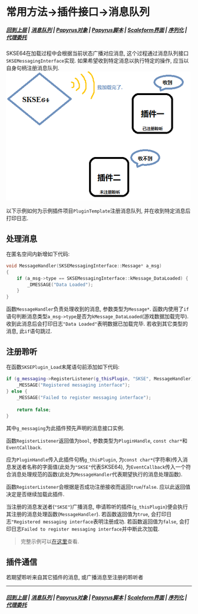 # 常用方法->插件接口->消息队列
#####  [回到上层](/docs/CM/Interface.md) | [消息队列](/docs/CM/Interface/Messaging.md) | [Papyrus对象](/docs/CM/Interface/Object.md) | [Papyrus脚本](/docs/CM/Interface/Papyrus.md) | [Scaleform界面](/docs/CM/Interface/Scaleform.md) | [序列化](/docs/CM/Interface/Serialization.md) | [代理委托](/docs/CM/Interface/Task.md)

SKSE64在加载过程中会根据当前状态广播对应消息, 这个过程通过消息队列接口`SKSEMessagingInterface`实现. 如果希望收到特定消息以执行特定的操作, 应当以自身句柄注册消息队列.  
![InterfaceMessaging](/images/intrfc_messaging.png)

以下示例如何为示例插件项目`PluginTemplate`注册消息队列, 并在收到特定消息后打印日志.

## 处理消息

在匿名空间内新增如下代码:
```C++
void MessageHandler(SKSEMessagingInterface::Message* a_msg)
{	
    if (a_msg->type == SKSEMessagingInterface::kMessage_DataLoaded) {
        _DMESSAGE("Data Loaded");
    }
}
```
函数`MessageHandler`负责处理收到的消息, 参数类型为`Message*`. 函数内使用了`if`语句判断消息类型`a_msg->type`是否为`kMessage_DataLoaded`(游戏数据加载完毕). 收到此消息后会打印日志`"Data Loaded"`表明数据已加载完毕. 若收到其它类型的消息, 此`if`语句跳过.

## 注册聆听

在函数`SKSEPlugin_Load`末尾语句前添加如下代码:
```C++
if (g_messaging->RegisterListener(g_thisPlugin, "SKSE", MessageHandler)) {
    _MESSAGE("Registered messaging interface");
} else {
    _MESSAGE("Failed to register messaging interface");

    return false;
}
```
其中`g_messaging`为此插件预先声明的消息接口实例.

函数`RegisterListener`返回值为`bool`, 参数类型为`PluginHandle`, `const char*`和`EventCallback`. 

应为`PluginHandle`传入此插件句柄`g_thisPlugin`, 为`const char*`(字符串)传入消息发送者名称的字面值(此处为`"SKSE"`代表SKSE64), 为`EventCallback`传入一个符合消息处理规范的函数(此处为`MessageHandler`代表期望执行的消息处理函数).

函数`RegisterListener`会根据是否成功注册接收而返回`true`/`false`. 应以此返回值决定是否继续加载此插件.

当注册的消息发送者(`"SKSE"`)广播消息, 申请聆听的插件(`g_thisPlugin`)便会执行其注册的消息处理函数(`MessageHandler`). 若函数返回值为`true`, 会打印日志`"Registered messaging interface`表明注册成功. 若函数返回值为`false`, 会打印日志`Failed to register messaging interface`并中断此次加载.

> 完整示例可以[在这里](/examples/Interface/Messaging.cpp)查看.

## 插件通信

若期望聆听来自其它插件的消息, 或广播消息至注册的聆听者

***
#####  [回到上层](/docs/CM/Interface.md) | [消息队列](/docs/CM/Interface/Messaging.md) | [Papyrus对象](/docs/CM/Interface/Object.md) | [Papyrus脚本](/docs/CM/Interface/Papyrus.md) | [Scaleform界面](/docs/CM/Interface/Scaleform.md) | [序列化](/docs/CM/Interface/Serialization.md) | [代理委托](/docs/CM/Interface/Task.md)